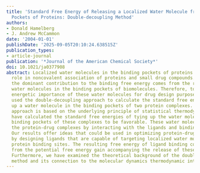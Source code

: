 ```yaml
---
title: 'Standard Free Energy of Releasing a Localized Water Molecule from the Binding
  Pockets of Proteins: Double-decoupling Method'
authors:
- Donald Hamelberg
- J. Andrew McCammon
date: '2004-01-01'
publishDate: '2025-09-05T20:10:24.638515Z'
publication_types:
- article-journal
publication: '*Journal of the American Chemical Society*'
doi: 10.1021/ja0377908
abstract: Localized water molecules in the binding pockets of proteins play an important
  role in noncovalent association of proteins and small drug compounds. At times,
  the dominant contribution to the binding free energy comes from the release of localized
  water molecules in the binding pockets of biomolecules. Therefore, to quantify the
  energetic importance of these water molecules for drug design purposes, we have
  used the double-decoupling approach to calculate the standard free energy of tying
  up a water molecule in the binding pockets of two protein complexes. The double-decoupling
  approach is based on the underlying principle of statistical thermodynamics. We
  have calculated the standard free energies of tying up the water molecule in the
  binding pockets of these complexes to be favorable. These water molecules stabilize
  the protein-drug complexes by interacting with the ligands and binding pockets.
  Our results offer ideas that could be used in optimizing protein-drug interactions,
  by designing ligands that are capable of targeting localized water molecules in
  protein binding sites. The resulting free energy of ligand binding could benefit
  from the potential free energy gain accompanying the release of these water molecules.
  Furthermore, we have examined the theoretical background of the double-decoupling
  method and its connection to the molecular dynamics thermodynamic integration techniques.
---
```

